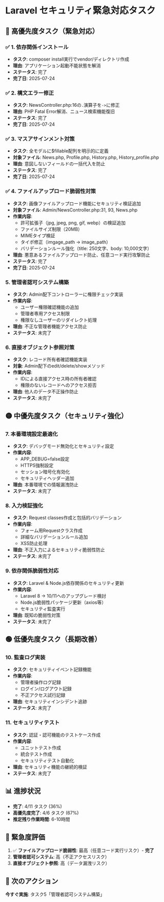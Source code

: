 # Laravel セキュリティ緊急対応タスク

## 🔴 高優先度タスク（緊急対応）

### ✅ 1. 依存関係インストール
- **タスク**: composer install実行でvendor/ディレクトリ作成
- **理由**: アプリケーション起動不能状態を解消
- **ステータス**: 完了
- **完了日**: 2025-07-24

### ✅ 2. 構文エラー修正
- **タスク**: NewsController.php:16の`.`演算子を`->`に修正
- **理由**: PHP Fatal Error解消、ニュース検索機能復旧
- **ステータス**: 完了
- **完了日**: 2025-07-24

### ✅ 3. マスアサインメント対策
- **タスク**: 全モデルに$fillable配列を明示的に定義
- **対象ファイル**: News.php, Profile.php, History.php, History_profile.php
- **理由**: 意図しないフィールドの一括代入を防止
- **ステータス**: 完了
- **完了日**: 2025-07-24

### ✅ 4. ファイルアップロード脆弱性対策
- **タスク**: 画像ファイルアップロード機能にセキュリティ検証追加
- **対象ファイル**: Admin/NewsController.php:31, 93, News.php
- **作業内容**:
  - 許可拡張子（jpg, jpeg, png, gif, webp）の検証追加
  - ファイルサイズ制限（20MB）
  - MIMEタイプ検証
  - タイポ修正（imgage_path → image_path）
  - バリデーションルール強化（title: 250文字、body: 10,000文字）
- **理由**: 悪意あるファイルアップロード防止、任意コード実行攻撃防止
- **ステータス**: 完了
- **完了日**: 2025-07-24

### 5. 管理者認可システム構築
- **タスク**: Admin配下コントローラーに権限チェック実装
- **作業内容**:
  - ユーザー権限確認機能の追加
  - 管理者専用アクセス制限
  - 権限なしユーザーのリダイレクト処理
- **理由**: 不正な管理者機能アクセス防止
- **ステータス**: 未完了

### 6. 直接オブジェクト参照対策
- **タスク**: レコード所有者確認機能実装
- **対象**: Admin配下のedit/delete/showメソッド
- **作業内容**:
  - IDによる直接アクセス時の所有者確認
  - 権限のないレコードへのアクセス拒否
- **理由**: 他人のデータ不正操作防止
- **ステータス**: 未完了

## 🟡 中優先度タスク（セキュリティ強化）

### 7. 本番環境設定最適化
- **タスク**: デバッグモード無効化とセキュリティ設定
- **作業内容**:
  - APP_DEBUG=false設定
  - HTTPS強制設定
  - セッション暗号化有効化
  - セキュリティヘッダー追加
- **理由**: 本番環境での情報漏洩防止
- **ステータス**: 未完了

### 8. 入力検証強化
- **タスク**: Request classes作成と包括的バリデーション
- **作業内容**:
  - フォーム用Requestクラス作成
  - 詳細なバリデーションルール追加
  - XSS防止処理
- **理由**: 不正入力によるセキュリティ脆弱性防止
- **ステータス**: 未完了

### 9. 依存関係脆弱性対応
- **タスク**: Laravel & Node.js依存関係のセキュリティ更新
- **作業内容**:
  - Laravel 8 → 10/11へのアップグレード検討
  - Node.js脆弱性パッケージ更新（axios等）
  - セキュリティ監査実行
- **理由**: 既知の脆弱性対策
- **ステータス**: 未完了

## 🟢 低優先度タスク（長期改善）

### 10. 監査ログ実装
- **タスク**: セキュリティイベント記録機能
- **作業内容**:
  - 管理者操作ログ記録
  - ログイン/ログアウト記録
  - 不正アクセス試行記録
- **理由**: セキュリティインシデント追跡
- **ステータス**: 未完了

### 11. セキュリティテスト
- **タスク**: 認証・認可機能のテストケース作成
- **作業内容**:
  - ユニットテスト作成
  - 統合テスト作成
  - セキュリティテスト自動化
- **理由**: セキュリティ機能の継続的検証
- **ステータス**: 未完了

## 📊 進捗状況

- **完了**: 4/11 タスク (36%)
- **高優先度完了**: 4/6 タスク (67%)
- **推定残り作業時間**: 6-10時間

## 🚨 緊急度評価

1. ✅ **ファイルアップロード脆弱性**: 最高（任意コード実行リスク）- **完了**
2. **管理者認可システム**: 高（不正アクセスリスク）
3. **直接オブジェクト参照**: 高（データ漏洩リスク）

## 🔄 次のアクション

**今すぐ実施**: タスク5「管理者認可システム構築」